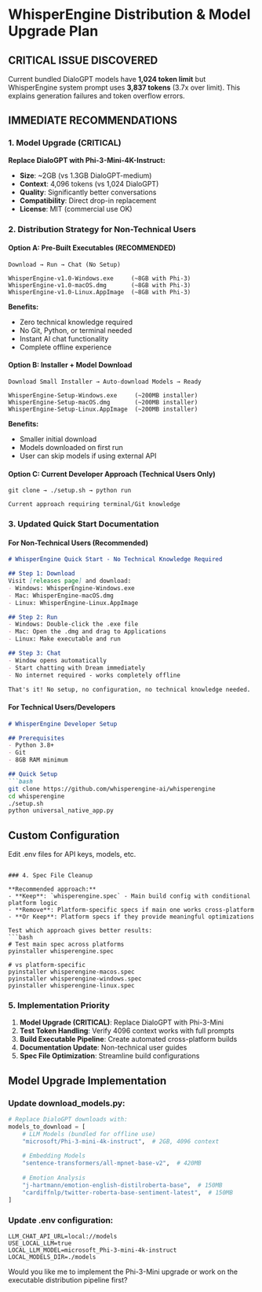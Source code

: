 # WhisperEngine Distribution & Model Upgrade Plan

## CRITICAL ISSUE DISCOVERED
Current bundled DialoGPT models have **1,024 token limit** but WhisperEngine system prompt uses **3,837 tokens** (3.7x over limit). This explains generation failures and token overflow errors.

## IMMEDIATE RECOMMENDATIONS

### 1. Model Upgrade (CRITICAL)
**Replace DialoGPT with Phi-3-Mini-4K-Instruct:**
- **Size**: ~2GB (vs 1.3GB DialoGPT-medium)
- **Context**: 4,096 tokens (vs 1,024 DialoGPT)
- **Quality**: Significantly better conversations
- **Compatibility**: Direct drop-in replacement
- **License**: MIT (commercial use OK)

### 2. Distribution Strategy for Non-Technical Users

#### **Option A: Pre-Built Executables (RECOMMENDED)**
```
Download → Run → Chat (No Setup)

WhisperEngine-v1.0-Windows.exe     (~8GB with Phi-3)
WhisperEngine-v1.0-macOS.dmg       (~8GB with Phi-3)  
WhisperEngine-v1.0-Linux.AppImage  (~8GB with Phi-3)
```

**Benefits:**
- Zero technical knowledge required
- No Git, Python, or terminal needed
- Instant AI chat functionality
- Complete offline experience

#### **Option B: Installer + Model Download**
```
Download Small Installer → Auto-download Models → Ready

WhisperEngine-Setup-Windows.exe     (~200MB installer)
WhisperEngine-Setup-macOS.dmg       (~200MB installer)
WhisperEngine-Setup-Linux.AppImage  (~200MB installer)
```

**Benefits:**
- Smaller initial download
- Models downloaded on first run
- User can skip models if using external API

#### **Option C: Current Developer Approach (Technical Users Only)**
```
git clone → ./setup.sh → python run

Current approach requiring terminal/Git knowledge
```

### 3. Updated Quick Start Documentation

#### **For Non-Technical Users (Recommended)**
```markdown
# WhisperEngine Quick Start - No Technical Knowledge Required

## Step 1: Download
Visit [releases page] and download:
- Windows: WhisperEngine-Windows.exe
- Mac: WhisperEngine-macOS.dmg  
- Linux: WhisperEngine-Linux.AppImage

## Step 2: Run
- Windows: Double-click the .exe file
- Mac: Open the .dmg and drag to Applications
- Linux: Make executable and run

## Step 3: Chat
- Window opens automatically
- Start chatting with Dream immediately
- No internet required - works completely offline

That's it! No setup, no configuration, no technical knowledge needed.
```

#### **For Technical Users/Developers**
```markdown
# WhisperEngine Developer Setup

## Prerequisites
- Python 3.8+
- Git
- 8GB RAM minimum

## Quick Setup
```bash
git clone https://github.com/whisperengine-ai/whisperengine
cd whisperengine
./setup.sh
python universal_native_app.py
```

## Custom Configuration
Edit .env files for API keys, models, etc.
```

### 4. Spec File Cleanup

**Recommended approach:**
- **Keep**: `whisperengine.spec` - Main build config with conditional platform logic
- **Remove**: Platform-specific specs if main one works cross-platform
- **Or Keep**: Platform specs if they provide meaningful optimizations

Test which approach gives better results:
```bash
# Test main spec across platforms
pyinstaller whisperengine.spec

# vs platform-specific
pyinstaller whisperengine-macos.spec
pyinstaller whisperengine-windows.spec  
pyinstaller whisperengine-linux.spec
```

### 5. Implementation Priority

1. **Model Upgrade (CRITICAL)**: Replace DialoGPT with Phi-3-Mini
2. **Test Token Handling**: Verify 4096 context works with full prompts
3. **Build Executable Pipeline**: Create automated cross-platform builds
4. **Documentation Update**: Non-technical user guides
5. **Spec File Optimization**: Streamline build configurations

## Model Upgrade Implementation

### Update download_models.py:
```python
# Replace DialoGPT downloads with:
models_to_download = [
    # LLM Models (bundled for offline use)
    "microsoft/Phi-3-mini-4k-instruct",  # 2GB, 4096 context
    
    # Embedding Models  
    "sentence-transformers/all-mpnet-base-v2",  # 420MB
    
    # Emotion Analysis
    "j-hartmann/emotion-english-distilroberta-base",  # 150MB
    "cardiffnlp/twitter-roberta-base-sentiment-latest",  # 150MB
]
```

### Update .env configuration:
```properties
LLM_CHAT_API_URL=local://models
USE_LOCAL_LLM=true
LOCAL_LLM_MODEL=microsoft_Phi-3-mini-4k-instruct
LOCAL_MODELS_DIR=./models
```

Would you like me to implement the Phi-3-Mini upgrade or work on the executable distribution pipeline first?
